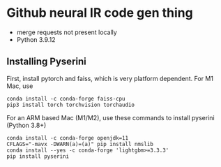 # Github neural IR code gen thing

- merge requests not present locally
- Python 3.9.12

## Installing Pyserini

First, install pytorch and faiss, which is very platform dependent. For M1 Mac, use

```
conda install -c conda-forge faiss-cpu
pip3 install torch torchvision torchaudio
```

For an ARM based Mac (M1/M2), use these commands to install pyserini (Python 3.8+)

```
conda install -c conda-forge openjdk=11
CFLAGS="-mavx -DWARN(a)=(a)" pip install nmslib
conda install --yes -c conda-forge 'lightgbm>=3.3.3'
pip install pyserini
```
